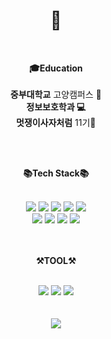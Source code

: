 <div align="center">

# 👋 <br>

</div>

<br>
<div align="center">

**🎓Education**<br><br>
**중부대학교** 고양캠퍼스 🏫<br>
**정보보호학과 💻**<br>
**멋쟁이사자처럼** 11기🦁<br>

</div>

<br>
<br>
<div align="center">

**📚Tech Stack📚**

</div>
<br>

<div align="center">
    <!-- 자바 -->
	<img src="https://img.shields.io/badge/Java-007396?style=flat&logo=java&logoColor=white" />
    <!-- 스프링부트 -->
    <img src="https://img.shields.io/badge/Spring Boot-6DB33F?style=flat&logo=SpringBoot&logoColor=white" />
    <!-- 스프링 시큐리티 -->
    <img src="https://img.shields.io/badge/Spring Security-6DB33F?style=flat&logo=springsecurity&logoColor=white" />
    <!-- gradle -->
    <img src="https://img.shields.io/badge/Gradle-02303A?style=flat&logo=gradle&logoColor=white" />
     <!-- jpa -->
    <img src="https://img.shields.io/badge/JPA-007396?style=flat&logo=jpa&logoColor=white" />
    <br>
    <!-- mysql -->
     <img src="https://img.shields.io/badge/mysql-4479A1?style=flat&logo=mysql&logoColor=white" />
     <!-- mariaDB -->
    <img src="https://img.shields.io/badge/mariaDB-003545?style=flat&logo=mariadb&logoColor=white" />
    <!-- redis -->
     <img src="https://img.shields.io/badge/redis-DC382D?style=flat&logo=redis&logoColor=white" />
    <!-- aws -->
     <!-- <img src="https://img.shields.io/badge/AWS-232F3E?style=flat&logo=amazonaws&logoColor=white" /> -->
     <!-- docker -->
      <!-- <img src="https://img.shields.io/badge/Docker-2496ED?style=flat&logo=docker&logoColor=white" /> -->
    <!-- swagger -->
    <img src="https://img.shields.io/badge/Swagger-85EA2D?style=flat&logo=swagger&logoColor=white" />
    <!-- 기본 양식 -->
    <!-- <img src="https://img.shields.io/badge/[이름]-[색]?style=flat&logo=[이름]&logoColor=white" /> -->
</div>

<br>
<br>

<div align="center">

**⚒️TOOL⚒️**

</div>

<br>

<div align="center">
	<img src="https://img.shields.io/badge/Github-181717?style=flat&logo=github&logoColor=white"/>
    <img src="https://img.shields.io/badge/IntelliJ IDEA-000000?style=flat&logo=intellijidea&logoColor=white" />
    <img src="https://img.shields.io/badge/visualstudiocode-007ACC?style=flat&logo=visualstudiocode&logoColor=white" />
<div>

<!-- https://simpleicons.org/?q=redis -->

<br>
<br>
<div align="center">
   <img src="https://github-readme-stats.vercel.app/api/top-langs/?username=fprh13&layout=compact">
</div>
<br>
<br>
